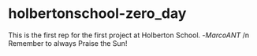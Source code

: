 # holbertonschool-zero_day
This is the first rep for the first project at Holberton School. -_MarcoANT_ /n
Remember to always Praise the Sun!
